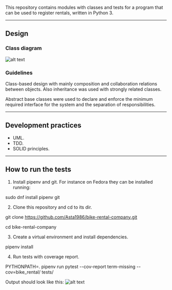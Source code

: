 This repository contains modules with classes and tests for a program that can be used to register rentals, written in Python 3.

----
## Design


### Class diagram
![alt text](https://i.postimg.cc/mgVhwdcq/bike-rental-3.png)

### Guidelines
Class-based design with mainly composition and collaboration relations between objects. Also inheritance was used with strongly related classes.

Abstract base classes were used to declare and enforce the minimum required interface for the system and the separation of responsibilities.

----
## Development practices
* UML.
* TDD.
* SOLID principles.

----
## How to run the tests
1. Install pipenv and git. For instance on Fedora they can be installed running:

 sudo dnf install pipenv git

2. Clone this repository and cd to its dir.

 git clone https://github.com/Asta1986/bike-rental-company.git

 cd bike-rental-company

3. Create a virtual environment and install dependencies.

 pipenv install

4. Run tests with coverage report.

 PYTHONPATH=. pipenv run pytest --cov-report term-missing --cov=bike_rental/ tests/

Output should look like this:
![alt text](https://i.postimg.cc/0y5ybptC/Screenshot-at-2019-01-15-21-35-44.png)
